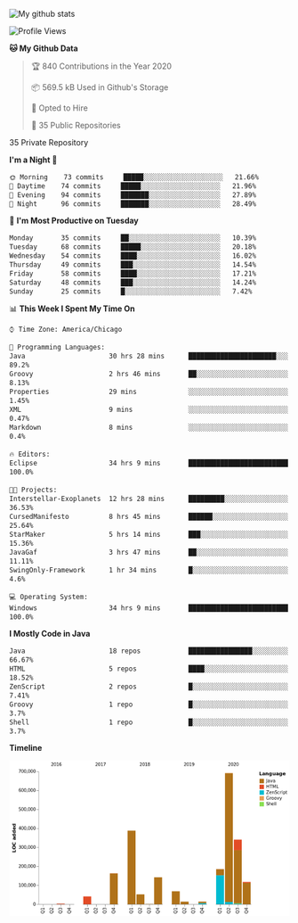 ![My github stats](https://github-readme-stats.vercel.app/api?username=romvoid95&theme=gruvbox&include_all_commits=true&show_icons=true")

<!--START_SECTION:waka-->
![Profile Views](http://img.shields.io/badge/Profile%20Views-0-blue)

**🐱 My Github Data** 

> 🏆 840 Contributions in the Year 2020
 > 
> 📦 569.5 kB Used in Github's Storage 
 > 
> 💼 Opted to Hire
 > 
> 📜 35 Public Repositories 
 > 
35 Private Repository 
 > 
**I'm a Night 🦉** 

```text
🌞 Morning    73 commits     █████░░░░░░░░░░░░░░░░░░░░   21.66% 
🌆 Daytime    74 commits     █████░░░░░░░░░░░░░░░░░░░░   21.96% 
🌃 Evening    94 commits     ███████░░░░░░░░░░░░░░░░░░   27.89% 
🌙 Night      96 commits     ███████░░░░░░░░░░░░░░░░░░   28.49%

```
📅 **I'm Most Productive on Tuesday** 

```text
Monday       35 commits     ██░░░░░░░░░░░░░░░░░░░░░░░   10.39% 
Tuesday      68 commits     █████░░░░░░░░░░░░░░░░░░░░   20.18% 
Wednesday    54 commits     ████░░░░░░░░░░░░░░░░░░░░░   16.02% 
Thursday     49 commits     ███░░░░░░░░░░░░░░░░░░░░░░   14.54% 
Friday       58 commits     ████░░░░░░░░░░░░░░░░░░░░░   17.21% 
Saturday     48 commits     ███░░░░░░░░░░░░░░░░░░░░░░   14.24% 
Sunday       25 commits     █░░░░░░░░░░░░░░░░░░░░░░░░   7.42%

```


📊 **This Week I Spent My Time On** 

```text
⌚︎ Time Zone: America/Chicago

💬 Programming Languages: 
Java                     30 hrs 28 mins      ██████████████████████░░░   89.2% 
Groovy                   2 hrs 46 mins       ██░░░░░░░░░░░░░░░░░░░░░░░   8.13% 
Properties               29 mins             ░░░░░░░░░░░░░░░░░░░░░░░░░   1.45% 
XML                      9 mins              ░░░░░░░░░░░░░░░░░░░░░░░░░   0.47% 
Markdown                 8 mins              ░░░░░░░░░░░░░░░░░░░░░░░░░   0.4%

🔥 Editors: 
Eclipse                  34 hrs 9 mins       █████████████████████████   100.0%

🐱‍💻 Projects: 
Interstellar-Exoplanets  12 hrs 28 mins      █████████░░░░░░░░░░░░░░░░   36.53% 
CursedManifesto          8 hrs 45 mins       ██████░░░░░░░░░░░░░░░░░░░   25.64% 
StarMaker                5 hrs 14 mins       ███░░░░░░░░░░░░░░░░░░░░░░   15.36% 
JavaGaf                  3 hrs 47 mins       ██░░░░░░░░░░░░░░░░░░░░░░░   11.11% 
SwingOnly-Framework      1 hr 34 mins        █░░░░░░░░░░░░░░░░░░░░░░░░   4.6%

💻 Operating System: 
Windows                  34 hrs 9 mins       █████████████████████████   100.0%

```

**I Mostly Code in Java** 

```text
Java                     18 repos            ████████████████░░░░░░░░░   66.67% 
HTML                     5 repos             ████░░░░░░░░░░░░░░░░░░░░░   18.52% 
ZenScript                2 repos             █░░░░░░░░░░░░░░░░░░░░░░░░   7.41% 
Groovy                   1 repo              █░░░░░░░░░░░░░░░░░░░░░░░░   3.7% 
Shell                    1 repo              █░░░░░░░░░░░░░░░░░░░░░░░░   3.7%

```


**Timeline**

![Chart not found](https://raw.githubusercontent.com/ROMVoid95/ROMVoid95/master/charts/bar_graph.png) 


<!--END_SECTION:waka-->
